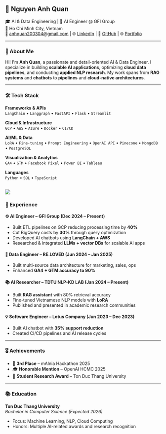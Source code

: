 ## 🧠 Nguyen Anh Quan

🎓 AI & Data Engineering | 🤖 AI Engineer @ GFI Group  
📍 Ho Chi Minh City, Vietnam  
📧 [anhquan200304@gmail.com](mailto:anhquan200304@gmail.com) | 🌐 [LinkedIn](https://www.linkedin.com/in/anhquan2003) | 🐙 [GitHub](https://github.com/AnhQuan2004) | 🌐 [Portfolio](https://nguyenanhquan.online)

---
### 🚀 About Me

Hi! I'm **Anh Quan**, a passionate and detail-oriented AI & Data Engineer. I specialize in building **scalable AI applications**, optimizing **cloud data pipelines**, and conducting **applied NLP research**. My work spans from **RAG systems** and **chatbots** to **pipelines** and **cloud-native architectures**.

---

### 🛠️ Tech Stack

**Frameworks & APIs**  
`LangChain` • `Langgraph` • `FastAPI` • `Flask` • `Streamlit`  

**Cloud & Infrastructure**  
`GCP` • `AWS` • `Azure` • `Docker` • `CI/CD`  

**AI/ML & Data**  
`LoRA` • `Fine-tuning` • `Prompt Engineering` • `OpenAI API` • `Pinecone` • `MongoDB` • `PostgreSQL`  

**Visualization & Analytics**  
`GA4` • `GTM` • `Facebook Pixel` • `Power BI` • `Tableau`  

**Languages**  
`Python` • `SQL` • `TypeScript`

![](http://github-profile-summary-cards.vercel.app/api/cards/repos-per-language?username=AnhQuan2004&theme=default)
---

### 💼 Experience

#### ⚙️ AI Engineer – GFI Group (Dec 2024 – Present)
- Built ETL pipelines on GCP reducing processing time by **40%**
- Cut BigQuery costs by **30%** through query optimization
- Developed AI chatbots using **LangChain + AWS**
- Researched & integrated **LLMs + vector DBs** for scalable AI apps

#### 🧵 Data Engineer – RE.LOVED (Jun 2024 – Jan 2025)
- Built multi-source data architecture for marketing, sales, ops
- Enhanced **GA4 + GTM accuracy to 90%**

#### 📚 AI Researcher – TDTU NLP-KD LAB (Jan 2024 – Present)
- Built **RAG assistant** with 80% retrieval accuracy
- Fine-tuned Vietnamese NLP models with **LoRA**
- Published and presented in academic research communities

#### 💡 Software Engineer – Lotus Company (Jun 2023 – Dec 2023)
- Built AI chatbot with **35% support reduction**
- Created CI/CD pipelines and AI release cycles

---

### 🎖️ Achievements

- 🥉 **3rd Place** – mAInia Hackathon 2025  
- 🎓 **Honorable Mention** – OpenAI HCMC 2025  
- 🏅 **Student Research Award** – Ton Duc Thang University

---

### 📚 Education

**Ton Duc Thang University**  
_Bachelor in Computer Science (Expected 2026)_  
- Focus: Machine Learning, NLP, Cloud Computing  
- Honors: Multiple AI-related awards and research recognition
